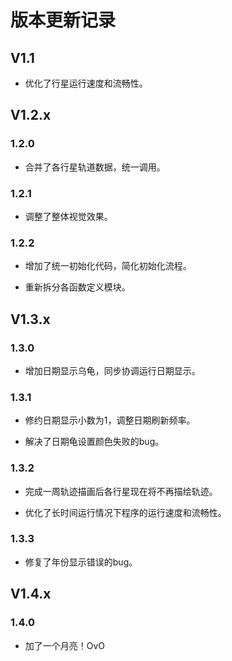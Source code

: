 # 版本更新记录


## V1.1

- 优化了行星运行速度和流畅性。

## V1.2.x

### 1.2.0

- 合并了各行星轨道数据，统一调用。

### 1.2.1

- 调整了整体视觉效果。

### 1.2.2

- 增加了统一初始化代码，简化初始化流程。

- 重新拆分各函数定义模块。

## V1.3.x

### 1.3.0
- 增加日期显示乌龟，同步协调运行日期显示。

### 1.3.1

- 修约日期显示小数为1，调整日期刷新频率。

- 解决了日期龟设置颜色失败的bug。

### 1.3.2

- 完成一周轨迹描画后各行星现在将不再描绘轨迹。

- 优化了长时间运行情况下程序的运行速度和流畅性。

### 1.3.3

- 修复了年份显示错误的bug。

## V1.4.x

### 1.4.0

- 加了一个月亮！OvO
 